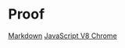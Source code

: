 # Proof

[Markdown](https://es.wikipedia.org/wiki/Markdown)
[JavaScript V8 Chrome](https://developers.google.com/v8/)
